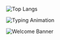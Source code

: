 ![Top Langs](https://github-readme-stats.vercel.app/api/top-langs/?username=enigmaler&layout=compact&theme=radical)





![Typing Animation](https://readme-typing-svg.demolab.com/?lines=Hi+there!+I'm+Emilbek;Flutter+Dev+%7C+AI+Explorer+%7C+Startup+Dreamer&center=true&width=440&height=45)

<img src="https://your-hosted-link/banner.gif" alt="Welcome Banner" />


